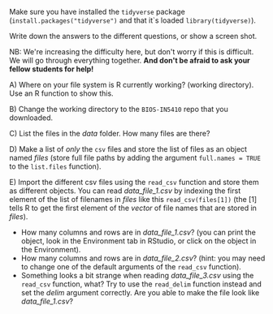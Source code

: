 Make sure you have installed the `tidyverse` package (`install.packages("tidyverse")` and that it\`s loaded `library(tidyverse)`).  

Write down the answers to the different questions, or show a screen shot.   

NB: We're increasing the difficulty here, but don't worry if this is difficult. We will go through everything together. **And don't be afraid to ask your fellow students for help!**  

A) Where on your file system is R currently working? (working directory). Use an R function to show this. 

B) Change the working directory to the `BIOS-IN5410` repo that you downloaded.  

C) List the files in the *data* folder. How many files are there?  

D) Make a list of _only_ the `csv` files and store the list of files as an object named *files* (store full file paths by adding the argument `full.names = TRUE` to the `list.files` function).  

E) Import the different csv files using the `read_csv` function and store them as different objects. You can read *data_file_1.csv* by indexing the first element of the list of filenames in *files* like this `read_csv(files[1])` (the [1] tells R to get the first element of the *vector* of file names that are stored in *files*).
- How many columns and rows are in *data_file_1.csv*? (you can print the object, look in the Environment tab in RStudio, or click on the object in the Environment).  
- How many columns and rows are in *data_file_2.csv*? (hint: you may need to change one of the default arguments of the `read_csv` function).  
- Something looks a bit strange when reading *data_file_3.csv* using the `read_csv` function, what? Try to use the `read_delim` function instead and set the *delim* argument correctly. Are you able to make the file look like *data_file_1.csv*?
